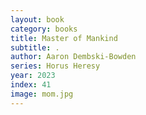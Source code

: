 ```yaml
---
layout: book
category: books
title: Master of Mankind
subtitle: .
author: Aaron Dembski-Bowden
series: Horus Heresy
year: 2023
index: 41
image: mom.jpg
---
```

